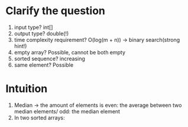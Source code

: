 # Clarify the question
1. input type? int[]
2. output type? double(!)
3. time complexity requirement? O(log(m + n)) -> binary search(strong hint!)
4. empty array? Possible, cannot be both empty
5. sorted sequence? increasing
6. same element? Possible
# Intuition
1. Median -> the amount of elements is even: the average between two median elements/ odd: the median element
2. In two sorted arrays:
